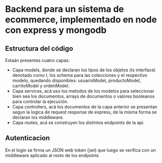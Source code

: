 # Backend para un sistema de ecommerce, implementado en node con express y mongodb

## Estructura del código
Estaán presentes cuatro capas:
- Capa models, donde se declaran los tipos de los objetos (ts interface) denotado como I<Objeto>, los schema para las colecciones y el respectivo modelo, quedando disponibles: usuarioModel, productoModel, carritoModel y ordenModel.
- Capa services, acá uso los metodos de los modelos para seleccionar bien sea los documentos, arrays de documentos o valores booleanos para controlar la ejecución.
- Capa controllers, acá los documentos de la capa anterior se presentan segun la logica de request response de express, de la misma forma se declaran los middleware.
- Capa routes, acá se construyen los distintos endpoints de la api.

## Autenticacion
En el login se firma un JSON web token (jwt) que luego se verifica con un middleware aplicado al resto de los endpoints